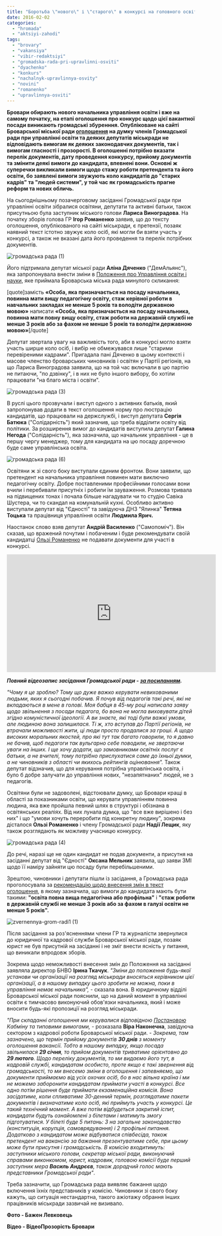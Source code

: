 ```yaml
---
title: "Боротьба \"нового\" і \"старого\" в конкурсі на головного освітянина Броварів - ВІДЕО"
date: 2016-02-02
categories: 
  - "hromada"
  - "aktsiyi-zahodi"
tags: 
  - "brovary"
  - "vakansiya"
  - "vibir-redaktsiyi"
  - "gromadska-rada-pri-upravlinni-osviti"
  - "dyachenko"
  - "konkurs"
  - "nachalnyk-upravlinnya-osvity"
  - "novini"
  - "romanenko"
  - "upravlinnya-osviti"
---
```


**Бровари обирають нового начальника управління освіти і вже на самому початку, на етапі оголошення про конкурс щодо цієї вакантної посади виникають громадські збуренння. Опубліковане на сайті Броварської міської ради [оголошення](http://brovary-rada.gov.ua/brovarska-m%D1%96ska-rada-ogoloshu%D1%94-konkurs-na-zam%D1%96shchennya-vakantno%D1%97-posadi) на думку членів Громадської ради при управлінні освіти та деяких депутатів міськради не відповідають вимогам як деяких законодавчих документів, так і вимогам гласності і прозорості. В оголошенні потрібно вказати перелік документів, дату проведення конкурсу, прийому документів та змінити деякі вимоги до кандидата, впевнені вони. Основні ж суперечки викликали вимоги щодо стажу роботи претендента та його освіти, бо заявлені вимоги звужують коло кандидатів до "старих кадрів" та "людей системи", у той час як громадськість прагне реформ та нових обличь.**

На сьогоднішньому позачерговому засіданні Громадської ради при управлінні освіти зібралися освітяни, депутати та активні батьки, також присутньою була заступник міського голови **Лариса Виноградова**. На початку зборів голова ГР **Ігор Романенко** заявив, що до тексту оголошення, опублікованого на сайті міськради, є претензії, позаяк наявний текст істотно звужує коло осіб, які могли би взяти участь у конкурсі, а також не вказані дата його проведення та перелік потрібних документів.

![громадська рада (1)](https://mpz.brovary.org/wp-content/uploads/2016/02/gromadska-rada-1.jpg)

Його підтримала депутат міської ради **Аліна Дяченко** ("ДемАльянс"), яка запропонувала внести зміни в [Положення про Управління освіти і науки](http://docs.brovary.org/p9548/01.10.2013/1033-38-06), яке приймала Броварська міська рада минулого скликання:

\[quote\]замість **«Особа, яка призначається на посаду начальника, повинна мати вищу педагогічну освіту, стаж керівної роботи в навчальних закладах не менше 5 років та володіти державною мовою»** написати **«Особа, яка призначається на посаду начальника, повинна мати повну вищу освіту, стаж роботи на державній службі не менше 3 років або за фахом не менше 5 років та володіти державною мовою»**\[/quote\]

Депутат звертала увагу на важливість того, аби в конкурсі могло взяти участь ширше коло осіб, і вибір не обмежувався лише "старими перевіреними кадрами". Пригадала пані Дяченко в цьому контексті і масове членство броварських чиновників і освітян у Партії регіонів, на що Лариса Виноградова заявила, що на той час включали в цю партію не питаючи, "по дзвінку", і в них не було іншого вибору, бо хотіли працювати "на благо міста і освіти".

![громадська рада (3)](https://mpz.brovary.org/wp-content/uploads/2016/02/gromadska-rada-3.jpg)

В руслі цього прозвучали і виступ одного з активних батьків, який запропонував додати в текст оголошення норму про люстрацію кандидатів, що працювали на держслужбі, і виступ депутата **Сергія Батюка** ("Солідарність") який зазначив, що треба відділити освіту від політики. За розширення вимог до кандидатів виступила депутат **Галина Негода** ("Солідарність"), яка зазначила, що начальник управління - це в першу чергу менеджер, тому для кандидата на цю посаду доречною буде саме управлінська освіта.

![громадська рада (6)](https://mpz.brovary.org/wp-content/uploads/2016/02/gromadska-rada-6.jpg)

Освітяни ж зі свого боку виступали єдиним фронтом. Вони заявили, що претендент на начальника управління повинен мати виключно педагогічну освіту. Добре поставленими професійними голосами вони вчили і перебивали присутніх і робили їм зауваження. Розмова тривала на підвищених тонах і почала більше нагадувати чи то студію Савіка Шустера, чи то скандал на комунальній кухні. Особливо активно виступали депутат від "Єдності" та завідуюча ДНЗ "Ялинка" **Тетяна Тоцька** та працівниця управління освіти **Людмила Ярич.**

Наостанок слово взяв депутат **Андрій Василенко** ("Самопоміч"). Він сказав, що вражений почутим і побаченим і буде рекомендувати своїй кандидатці [Ользі Романенко](https://mpz.brovary.org/olga-romanenko-kandydatka-na-posadu-nachalnyka-upravlinnya-osvity/) не подавати документи для участі в конкурсі.

<iframe src="https://www.youtube.com/embed/MEfDGD_z3FQ" width="560" height="315" frameborder="0" allowfullscreen="allowfullscreen"></iframe>

_**Повний відеозапис засідання Громадської ради - [за посиланням](https://youtu.be/2pB0svan96I).**_

_"Чому я це зроблю? Тому що дуже важко керувати невихованими людьми, яких я сьогодні побачив. Я почув від педагогів такі речі, які не вкладаються в мене в голові. Моя бабця в 45-му році написала заяву щодо звільнення з посади педагога, бо вона не могла виховувати дітей згідно комуністичної ідеології. А ви знаєте, які тоді були важкі умови, але людиною вона залишилася. Ті ж, хто вступав до Партії регіонів, не втрачали можливості жити, ці люди просто продалися за гроші. А щодо високих моральних якостей, про які тут так багато говорили, то я давно не бачив, щоб педагоги так вульгарно себе поводили, не звертаючи уваги на інших. І ще хочу додати, що замовниками освітніх послуг є батьки, а не вчителі, тому потрібно прислухатися саме до їхньої думки, а не чиновників з області чи якихось рейтингів оцінювання"._ Також депутат відзначив, що для керування потрібна управлінська освіта, і було б добре залучати до управління нових, "незапятнаних" людей, не з педагогів.

Освітяни були не задоволені, відстоювали думку, що Бровари кращі в області за показниками освіти, що керувати управлінням повинна людина, яка вже пройшла певний шлях в структурі і обізнана в освітянських реаліях. Від них лунала думка, що "все вже вирішено і без них" і що "умови хочуть переробити під конкретну людину", зокрема дісталося **Ользі Романенко** і члену Громадської ради **Надії Лещик**, яку також розглядають як можливу учасницю конкурсу.

![громадська рада (4)](https://mpz.brovary.org/wp-content/uploads/2016/02/gromadska-rada-4.jpg)

До речі, наразі ще не один кандидат не подав документи, а присутня на засіданні депутат від "Єдності" **Оксана Мельник** заявила, що заяви ЗМІ щодо її наміру зайняти цю посаду були перебільшеними.

Зрештою, чиновники і депутати пішли із засідання, а Громадська рада проголосувала за [рекомендацію щодо внесення змін в текст оголошення](http://www.brovary-osvita.gov.ua/wp-content/uploads/2015/03/zvernennya-grom-radi1.jpg), в якому зазначила, що вимоги до кандидата мають бути такими: **"освіта повна вища педагогічна або профільна"** і **"стаж роботи в державній службі не менше 3 років або за фахом в галузі освіти не менше 5 років".**

![zvernennya-grom-radi1 (1)](https://mpz.brovary.org/wp-content/uploads/2016/02/zvernennya-grom-radi1-1.jpg)

Після засідання за роз'ясненнями члени ГР та журналісти звернулися до юридичної та кадрової служби Броварської міської ради, позаяк юрист не був присутній на засіданні і не зміг внести ясність у питання, що виникали впродовж зборів.

Зокрема щодо неможливості внесення змін до Положення на засіданні заявляла директор БНВО **Ірина Ткачук**. _"Зміни до положення будь-якої установи чи організації на розгляд міськради вносяться керівником цієї організації, а в нашому випадку цього зробити не можна, поки в управління немає начальника",_ - сказала вона. В юридичному відділі Броварської міської ради пояснили, що на даний момент в управлінні освіти є тимчасово виконуючий обов'язки начальника, який і може вносити будь-які пропозиції на розгляд міськради.

_"При складанні оголошення ми керувалися відповідною [Постановою](http://zakon3.rada.gov.ua/laws/show/169-2002-%D0%BF) Кабміну та типовими вимогами,_ - розказала **Віра Наконечна**, завідуюча сектором з кадрової роботи Броварської міської ради. - _Зокрема, там зазначено, що термін прийому документів **30 днів** з моменту оголошення вакансії. Тобто в нашому випадку, якщо посада звільнилася **29 січня**, то прийом документів триватиме орієнтовно до **29 лютого**. Щодо переліку документів, то ми видаємо його тут, в кадровій службі, кандидатам особисто, проте якщо є такі звернення від громадськості, то ми внесемо зміни в оголошення і запевняємо, що документи приймаємо від усіх охочих осіб, бо в нас вільна країна і ми не можемо заборонити кандидатам приймати участі в конкурсі. Все одно потім рішення буде приймати екзаменаційна комісія. Вона засідатиме, коли спливатиме 30-денний термін, розглядатиме пакети документів і визначатиме коло осіб, які приймуть участь у конкурсі. Це такий технічний момент. А вже потім відбудеться закритий іспит, кандидати будуть ознайомлені з білетами і матимуть змогу підготуватися. У білеті буде 5 питань: 3 на загальне законодавство (конституція, корупція, самоврядування) і 2 профільні питання. Додатково з кандидатом може відбуватися співбесіда, також претендент на вакансію за бажання презентуватиме себе, при цьому може бути присутня і громадськість. В комісію входитимуть: заступники міського голови, секретар міської ради, виконуючий справами виконкомом, юрист, кадровик, головою комісії буде перший заступник мера **Василь Андрєєв**, також дорадчий голос мають представники Громадської ради"_.

Треба зазначити, що Громадська рада виявляє бажання щодо включення їхніх представників у комісію. Чиновники зі свого боку кажуть, що ситуація нестандартна, такого ажіотажу обрання інших працівників міськради зазвичай не визивало.

**Фото - Бажен Левковець**

**Відео - ВідеоПрозорість Бровари**
